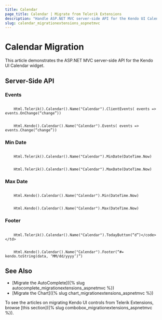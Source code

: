 ```yaml
---
title: Calendar
page_title: Calendar | Migrate from Telerik Extensions
description: "Handle ASP.NET MVC server-side API for the Kendo UI Calendar widget."
slug: calendar_migrationextensions_aspnetmvc
---
```


# Calendar Migration

This article demonstrates the ASP.NET MVC server-side API for the Kendo UI Calendar widget.

## Server-Side API

### Events

```tab-Previous

    Html.Telerik().Calendar().Name("Calendar").ClientEvents( events => events.OnChange(“change”))
```
```tab-Current

    Html.Kendo().Calendar().Name("Calendar").Events( events => events.Change(“change”))
```

### Min Date

```tab-Previous

    Html.Telerik().Calendar().Name("Calendar").MinDate(DateTime.Now)
```
```tab-Current

    Html.Telerik().Calendar().Name("Calendar").MaxDate(DateTime.Now)
```

### Max Date

```tab-Previous

    Html.Kendo().Calendar().Name("Calendar").Min(DateTime.Now)
```
```tab-Current

    Html.Kendo().Calendar().Name("Calendar").Max(DateTime.Now)
```

### Footer

```tab-Previous

    Html.Telerik().Calendar().Name("Calendar").TodayButton(“d”)</code></td>
```
```tab-Current

    Html.Kendo().Calendar().Name("Calendar").Footer(“#= kendo.toString(data, ‘MM/dd/yyyy’)”)
```

## See Also

* [Migrate the AutoComplete]({% slug autocomplete_migrationextensions_aspnetmvc %})
* [Migrate the Chart]({% slug chart_migrationextensions_aspnetmvc %})

To see the articles on migrating Kendo UI controls from Telerik Extensions, browse [this section]({% slug combobox_migrationextensions_aspnetmvc %}).
